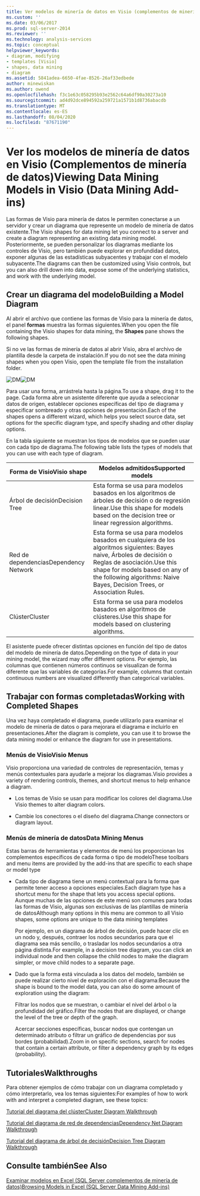 ```yaml
---
title: Ver modelos de minería de datos en Visio (complementos de minería de datos) | Microsoft Docs
ms.custom: ''
ms.date: 03/06/2017
ms.prod: sql-server-2014
ms.reviewer: ''
ms.technology: analysis-services
ms.topic: conceptual
helpviewer_keywords:
- diagram, modifying
- templates [Visio]
- shapes, data mining
- diagram
ms.assetid: 5841adea-6650-4fae-8526-26af33edbede
author: minewiskan
ms.author: owend
ms.openlocfilehash: f3c1e63c058295b93e2562c64a6df90a30273a10
ms.sourcegitcommit: ad4d92dce894592a259721a1571b1d8736abacdb
ms.translationtype: MT
ms.contentlocale: es-ES
ms.lasthandoff: 08/04/2020
ms.locfileid: "87671190"
---
```

# <a name="viewing-data-mining-models-in-visio-data-mining-add-ins"></a><span data-ttu-id="09364-102">Ver los modelos de minería de datos en Visio (Complementos de minería de datos)</span><span class="sxs-lookup"><span data-stu-id="09364-102">Viewing Data Mining Models in Visio (Data Mining Add-ins)</span></span>
  <span data-ttu-id="09364-103">Las formas de Visio para minería de datos le permiten conectarse a un servidor y crear un diagrama que represente un modelo de minería de datos existente.</span><span class="sxs-lookup"><span data-stu-id="09364-103">The Visio shapes for data mining let you connect to a server and create a diagram representing an existing data mining model.</span></span> <span data-ttu-id="09364-104">Posteriormente, se pueden personalizar los diagramas mediante los controles de Visio, pero también puede explorar en profundidad datos, exponer algunas de las estadísticas subyacentes y trabajar con el modelo subyacente.</span><span class="sxs-lookup"><span data-stu-id="09364-104">The diagrams can then be customized using Visio controls, but you can also drill down into data, expose some of the underlying statistics, and work with the underlying model.</span></span>  
  
## <a name="building-a-model-diagram"></a><span data-ttu-id="09364-105">Crear un diagrama del modelo</span><span class="sxs-lookup"><span data-stu-id="09364-105">Building a Model Diagram</span></span>  
 <span data-ttu-id="09364-106">Al abrir el archivo que contiene las formas de Visio para la minería de datos, el panel **formas** muestra las formas siguientes.</span><span class="sxs-lookup"><span data-stu-id="09364-106">When you open the file containing the Visio shapes for data mining, the **Shapes** pane shows the following shapes.</span></span>  
  
 <span data-ttu-id="09364-107">Si no ve las formas de minería de datos al abrir Visio, abra el archivo de plantilla desde la carpeta de instalación.</span><span class="sxs-lookup"><span data-stu-id="09364-107">If you do not see the data mining shapes when you open Visio, open the template file from the installation folder.</span></span>  
  
 <span data-ttu-id="09364-108">![DM](media/dm-stencil.gif "DM")</span><span class="sxs-lookup"><span data-stu-id="09364-108">![DM](media/dm-stencil.gif "DM")</span></span>  
  
 <span data-ttu-id="09364-109">Para usar una forma, arrástrela hasta la página.</span><span class="sxs-lookup"><span data-stu-id="09364-109">To use a shape, drag it to the page.</span></span> <span data-ttu-id="09364-110">Cada forma abre un asistente diferente que ayuda a seleccionar datos de origen, establecer opciones específicas del tipo de diagrama y especificar sombreado y otras opciones de presentación.</span><span class="sxs-lookup"><span data-stu-id="09364-110">Each of the shapes opens a different wizard, which helps you select source data, set options for the specific diagram type, and specify shading and other display options.</span></span>  
  
 <span data-ttu-id="09364-111">En la tabla siguiente se muestran los tipos de modelos que se pueden usar con cada tipo de diagrama.</span><span class="sxs-lookup"><span data-stu-id="09364-111">The following table lists the types of models that you can use with each type of diagram.</span></span>  
  
|<span data-ttu-id="09364-112">Forma de Visio</span><span class="sxs-lookup"><span data-stu-id="09364-112">Visio shape</span></span>|<span data-ttu-id="09364-113">Modelos admitidos</span><span class="sxs-lookup"><span data-stu-id="09364-113">Supported models</span></span>|  
|-----------------|----------------------|  
|<span data-ttu-id="09364-114">Árbol de decisión</span><span class="sxs-lookup"><span data-stu-id="09364-114">Decision Tree</span></span>|<span data-ttu-id="09364-115">Esta forma se usa para modelos basados en los algoritmos de árboles de decisión o de regresión linear.</span><span class="sxs-lookup"><span data-stu-id="09364-115">Use this shape for models based on the decision tree or linear regression algorithms.</span></span>|  
|<span data-ttu-id="09364-116">Red de dependencias</span><span class="sxs-lookup"><span data-stu-id="09364-116">Dependency Network</span></span>|<span data-ttu-id="09364-117">Esta forma se usa para modelos basados en cualquiera de los algoritmos siguientes: Bayes naive, Árboles de decisión o Reglas de asociación.</span><span class="sxs-lookup"><span data-stu-id="09364-117">Use this shape for models based on any of the following algorithms: Naive Bayes, Decision Trees, or Association Rules.</span></span>|  
|<span data-ttu-id="09364-118">Clúster</span><span class="sxs-lookup"><span data-stu-id="09364-118">Cluster</span></span>|<span data-ttu-id="09364-119">Esta forma se usa para modelos basados en algoritmos de clústeres.</span><span class="sxs-lookup"><span data-stu-id="09364-119">Use this shape for models based on clustering algorithms.</span></span>|  
  
 <span data-ttu-id="09364-120">El asistente puede ofrecer distintas opciones en función del tipo de datos del modelo de minería de datos.</span><span class="sxs-lookup"><span data-stu-id="09364-120">Depending on the type of data in your mining model, the wizard may offer different options.</span></span> <span data-ttu-id="09364-121">Por ejemplo, las columnas que contienen números continuos se visualizan de forma diferente que las variables de categorías.</span><span class="sxs-lookup"><span data-stu-id="09364-121">For example, columns that contain continuous numbers are visualized differently than categorical variables.</span></span>  
  
## <a name="working-with-completed-shapes"></a><span data-ttu-id="09364-122">Trabajar con formas completadas</span><span class="sxs-lookup"><span data-stu-id="09364-122">Working with Completed Shapes</span></span>  
 <span data-ttu-id="09364-123">Una vez haya completado el diagrama, puede utilizarlo para examinar el modelo de minería de datos o para mejorara el diagrama e incluirlo en presentaciones.</span><span class="sxs-lookup"><span data-stu-id="09364-123">After the diagram is complete, you can use it to browse the data mining model or enhance the diagram for use in presentations.</span></span>  
  
### <a name="visio-menus"></a><span data-ttu-id="09364-124">Menús de Visio</span><span class="sxs-lookup"><span data-stu-id="09364-124">Visio Menus</span></span>  
 <span data-ttu-id="09364-125">Visio proporciona una variedad de controles de representación, temas y menús contextuales para ayudarle a mejorar los diagramas.</span><span class="sxs-lookup"><span data-stu-id="09364-125">Visio provides a variety of rendering controls, themes, and shortcut menus to help enhance a diagram.</span></span>  
  
-   <span data-ttu-id="09364-126">Los temas de Visio se usan para modificar los colores del diagrama.</span><span class="sxs-lookup"><span data-stu-id="09364-126">Use Visio themes to alter diagram colors.</span></span>  
  
-   <span data-ttu-id="09364-127">Cambie los conectores o el diseño del diagrama.</span><span class="sxs-lookup"><span data-stu-id="09364-127">Change connectors or diagram layout.</span></span>  
  
### <a name="data-mining-menus"></a><span data-ttu-id="09364-128">Menús de minería de datos</span><span class="sxs-lookup"><span data-stu-id="09364-128">Data Mining Menus</span></span>  
 <span data-ttu-id="09364-129">Estas barras de herramientas y elementos de menú los proporcionan los complementos específicos de cada forma o tipo de modelo</span><span class="sxs-lookup"><span data-stu-id="09364-129">These toolbars and menu items are provided by the add-ins that are specific to each shape or model type</span></span>  
  
-   <span data-ttu-id="09364-130">Cada tipo de diagrama tiene un menú contextual para la forma que permite tener acceso a opciones especiales.</span><span class="sxs-lookup"><span data-stu-id="09364-130">Each diagram type has a shortcut menu for the shape that lets you access special options.</span></span> <span data-ttu-id="09364-131">Aunque muchas de las opciones de este menú son comunes para todas las formas de Visio, algunas son exclusivas de las plantillas de minería de datos</span><span class="sxs-lookup"><span data-stu-id="09364-131">Although many options in this menu are common to all Visio shapes, some options are unique to the data mining templates</span></span>  
  
     <span data-ttu-id="09364-132">Por ejemplo, en un diagrama de árbol de decisión, puede hacer clic en un nodo y, después, contraer los nodos secundarios para que el diagrama sea más sencillo, o trasladar los nodos secundarios a otra página distinta.</span><span class="sxs-lookup"><span data-stu-id="09364-132">For example, in a decision tree diagram, you can click an individual node and then collapse the child nodes to make the diagram simpler, or move child nodes to a separate page.</span></span>  
  
-   <span data-ttu-id="09364-133">Dado que la forma está vinculada a los datos del modelo, también se puede realizar cierto nivel de exploración con el diagrama:</span><span class="sxs-lookup"><span data-stu-id="09364-133">Because the shape is bound to the model data, you can also do some amount of exploration using the diagram:</span></span>  
  
     <span data-ttu-id="09364-134">Filtrar los nodos que se muestran, o cambiar el nivel del árbol o la profundidad del gráfico.</span><span class="sxs-lookup"><span data-stu-id="09364-134">Filter the nodes that are displayed, or change the level of the tree or depth of the graph.</span></span>  
  
     <span data-ttu-id="09364-135">Acercar secciones específicas, buscar nodos que contengan un determinado atributo o filtrar un gráfico de dependencias por sus bordes (probabilidad).</span><span class="sxs-lookup"><span data-stu-id="09364-135">Zoom in on specific sections, search for nodes that contain a certain attribute, or filter a dependency graph by its edges (probability).</span></span>  
  
## <a name="walkthroughs"></a><span data-ttu-id="09364-136">Tutoriales</span><span class="sxs-lookup"><span data-stu-id="09364-136">Walkthroughs</span></span>  
 <span data-ttu-id="09364-137">Para obtener ejemplos de cómo trabajar con un diagrama completado y cómo interpretarlo, vea los temas siguientes:</span><span class="sxs-lookup"><span data-stu-id="09364-137">For examples of how to work with and interpret a completed diagram, see these topics:</span></span>  
  
 [<span data-ttu-id="09364-138">Tutorial del diagrama del clúster</span><span class="sxs-lookup"><span data-stu-id="09364-138">Cluster Diagram Walkthrough</span></span>](cluster-diagram-walkthrough-data-mining-add-ins.md)  
  
 [<span data-ttu-id="09364-139">Tutorial del diagrama de red de dependencias</span><span class="sxs-lookup"><span data-stu-id="09364-139">Dependency Net Diagram Walkthrough</span></span>](dependency-network-diagram-walkthrough-data-mining-add-ins.md)  
  
 [<span data-ttu-id="09364-140">Tutorial del diagrama de árbol de decisión</span><span class="sxs-lookup"><span data-stu-id="09364-140">Decision Tree Diagram Walkthrough</span></span>](decision-tree-diagram-walkthrough-data-mining-add-ins.md)  
  
## <a name="see-also"></a><span data-ttu-id="09364-141">Consulte también</span><span class="sxs-lookup"><span data-stu-id="09364-141">See Also</span></span>  
 [<span data-ttu-id="09364-142">Examinar modelos en Excel &#40;SQL Server complementos de minería de datos&#41;</span><span class="sxs-lookup"><span data-stu-id="09364-142">Browsing Models in Excel &#40;SQL Server Data Mining Add-ins&#41;</span></span>](browsing-models-in-excel-sql-server-data-mining-add-ins.md)  
  
  
